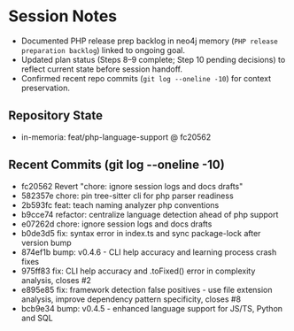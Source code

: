 # Session Notes
- Documented PHP release prep backlog in neo4j memory (`PHP release preparation backlog`) linked to ongoing goal.
- Updated plan status (Steps 8–9 complete; Step 10 pending decisions) to reflect current state before session handoff.
- Confirmed recent repo commits (`git log --oneline -10`) for context preservation.

## Repository State
- in-memoria: feat/php-language-support @ fc20562

## Recent Commits (git log --oneline -10)
- fc20562 Revert "chore: ignore session logs and docs drafts"
- 582357e chore: pin tree-sitter cli for php parser readiness
- 2b593fc feat: teach naming analyzer php conventions
- b9cce74 refactor: centralize language detection ahead of php support
- e07262d chore: ignore session logs and docs drafts
- b0de3d5 fix: syntax error in index.ts and sync package-lock after version bump
- 874ef1b bump: v0.4.6 - CLI help accuracy and learning process crash fixes
- 975ff83 fix: CLI help accuracy and .toFixed() error in complexity analysis, closes #2
- e895e85 fix: framework detection false positives - use file extension analysis, improve dependency pattern specificity, closes #8
- bcb9e34 bump: v0.4.5 - enhanced language support for JS/TS, Python and SQL
